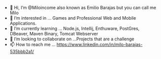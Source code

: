 - 👋 Hi, I’m @Miloincome also known as Emilio Barajas but you can call me Milo
- 👀 I’m interested in ... Games and Professional Web and Mobile Applications.
- 🌱 I’m currently learning ... Node.js, Intellij, Enthuware, PostGres, DBeaver, Maven Binary, Tomcat Webserver
- 💞️ I’m looking to collaborate on ...Projects that are a challenge
- 📫 How to reach me ... https://www.linkedin.com/in/milo-barajas-535bbb2a1/

<!---
Miloincome/Miloincome is a ✨ special ✨ repository because its `README.md` (this file) appears on your GitHub profile.
You can click the Preview link to take a look at your changes.
--->
